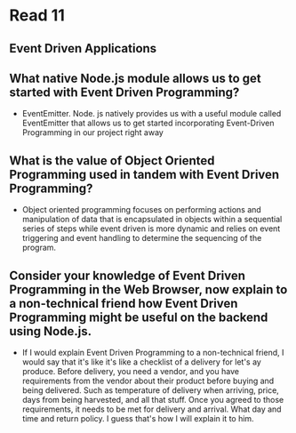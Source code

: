 # Read 11

## Event Driven Applications

## What native Node.js module allows us to get started with Event Driven Programming?

- EventEmitter. Node. js natively provides us with a useful module called EventEmitter that allows us to get started incorporating Event-Driven Programming in our project right away

## What is the value of Object Oriented Programming used in tandem with Event Driven Programming?

- Object oriented programming focuses on performing actions and manipulation of data that is encapsulated in objects within a sequential series of steps while event driven is more dynamic and relies on event triggering and event handling to determine the sequencing of the program.

## Consider your knowledge of Event Driven Programming in the Web Browser, now explain to a non-technical friend how Event Driven Programming might be useful on the backend using Node.js.

- If I would explain Event Driven Programming to a non-technical friend, I would say that it's like it's like a checklist of a delivery for let's ay produce. Before delivery, you need a vendor, and you have requirements from the vendor about their product before buying and being delivered. Such as temperature of delivery when arriving, price, days from being harvested, and all that stuff. Once you agreed to those requirements, it needs to be met for delivery and arrival. What day and time and return policy. I guess that's how I will explain it to him.
